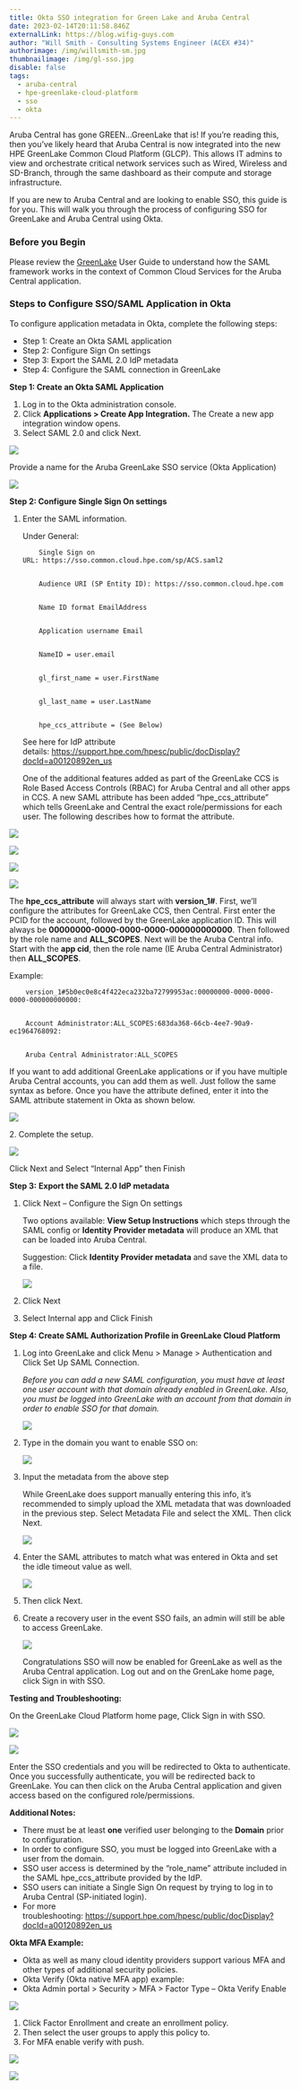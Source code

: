 ```yaml
---
title: Okta SSO integration for Green Lake and Aruba Central
date: 2023-02-14T20:11:58.846Z
externalLink: https://blog.wifig-guys.com
author: "Will Smith - Consulting Systems Engineer (ACEX #34)"
authorimage: /img/willsmith-sm.jpg
thumbnailimage: /img/gl-sso.jpg
disable: false
tags:
  - aruba-central
  - hpe-greenlake-cloud-platform
  - sso
  - okta
---
```

Aruba Central has gone GREEN…GreenLake that is! If you’re reading this, then you’ve likely heard that Aruba Central is now integrated into the new HPE GreenLake Common Cloud Platform (GLCP). This allows IT admins to view and orchestrate critical network services such as Wired, Wireless and SD-Branch, through the same dashboard as their compute and storage infrastructure.

If you are new to Aruba Central and are looking to enable SSO, this guide is for you. This will walk you through the process of configuring SSO for GreenLake and Aruba Central using Okta.

### Before you Begin

Please review the [GreenLake](https://support.hpe.com/hpesc/public/docDisplay?docId=a00120892en_us) User Guide to understand how the SAML framework works in the context of Common Cloud Services for the Aruba Central application.

### Steps to Configure SSO/SAML Application in Okta

To configure application metadata in Okta, complete the following steps:

* Step 1: Create an Okta SAML application
* Step 2: Configure Sign On settings
* Step 3: Export the SAML 2.0 IdP metadata
* Step 4: Configure the SAML connection in GreenLake

**Step 1: Create an Okta SAML Application**

1. Log in to the Okta administration console.
2. Click **Applications > Create App Integration.** The Create a new app integration window opens.
3. Select SAML 2.0 and click Next.

![](/img/ws-image0.png)

Provide a name for the Aruba GreenLake SSO service (Okta Application)

![](/img/ws-image1.png)

**Step 2: Configure Single Sign On settings**

1. Enter the SAML information.

   Under General:

   ```
       Single Sign on URL: https://sso.common.cloud.hpe.com/sp/ACS.saml2    


       Audience URI (SP Entity ID): https://sso.common.cloud.hpe.com    


       Name ID format EmailAddress    


       Application username Email   


       NameID = user.email    


       gl_first_name = user.FirstName    


       gl_last_name = user.LastName    


       hpe_ccs_attribute = (See Below)
   ```

   See here for IdP attribute details: <https://support.hpe.com/hpesc/public/docDisplay?docId=a00120892en_us>

   One of the additional features added as part of the GreenLake CCS is Role Based Access Controls (RBAC) for Aruba Central and all other apps in CCS. A new SAML attribute has been added “hpe_ccs_attribute” which tells GreenLake and Central the exact role/permissions for each user. The following describes how to format the attribute.

![](/img/ws-image2.png)

![](/img/ws-image3.png)

![](/img/ws-image4.png)

![](/img/ws-image5.png)

The **hpe_ccs_attribute** will always start with **version_1#**. First, we’ll configure the attributes for GreenLake CCS, then Central. First enter the PCID for the account, followed by the GreenLake application ID. This will always be **00000000-0000-0000-0000-000000000000**. Then followed by the role name and **ALL_SCOPES**. Next will be the Aruba Central info. Start with the **app cid**, then the role name (IE Aruba Central Administrator) then **ALL_SCOPES**.

Example:

```
    version_1#5b0ec0e8c4f422eca232ba72799953ac:00000000-0000-0000-0000-000000000000:    
    
    
    Account Administrator:ALL_SCOPES:683da368-66cb-4ee7-90a9-ec1964768092:    
    
    
    Aruba Central Administrator:ALL_SCOPES    
```

If you want to add additional GreenLake applications or if you have multiple Aruba Central accounts, you can add them as well. Just follow the same syntax as before. Once you have the attribute defined, enter it into the SAML attribute statement in Okta as shown below.

![](/img/ws-image6.png)

2﻿. Complete the setup.

![](/img/ws-image7.png)

Click Next and Select “Internal App” then Finish

**Step 3:** **Export the SAML 2.0 IdP metadata**

1. Click Next – Configure the Sign On settings

   Two options available: **View Setup Instructions** which steps through the SAML config or **Identity Provider metadata** will produce an XML that can be loaded into Aruba Central.

   Suggestion: Click **Identity Provider metadata** and save the XML data to a file.

   ![](/img/ws-image9.png)
2. C﻿lick Next
3. Select Internal app and Click Finish

**Step 4: Create SAML Authorization Profile in GreenLake Cloud Platform**

1. Log into GreenLake and click Menu > Manage > Authentication and Click Set Up SAML Connection.

   *Before you can add a new SAML configuration, you must have at least one user account with that domain already enabled in GreenLake. Also, you must be logged into GreenLake with an account from that domain in order to enable SSO for that domain.*

   ![](/img/ws-image10.png)
2. Type in the domain you want to enable SSO on:

   ![](/img/ws-image11.png)
3. Input the metadata from the above step

   While GreenLake does support manually entering this info, it’s recommended to simply upload the XML metadata that was downloaded in the previous step. Select Metadata File and select the XML. Then click Next.

   ![](/img/ws-image12.png)
4. Enter the SAML attributes to match what was entered in Okta and set the idle timeout value as well.

   ![](/img/ws-image13.png)
5. Then click Next.
6. Create a recovery user in the event SSO fails, an admin will still be able to access GreenLake.

   ![](/img/ws-image14.png)

   Congratulations SSO will now be enabled for GreenLake as well as the Aruba Central application. Log out and on the GrenLake home page, click Sign in with SSO.

**Testing and Troubleshooting:**

On the GreenLake Cloud Platform home page, Click Sign in with SSO.

![](/img/ws-image15.png)

![](/img/ws-image16.png)

Enter the SSO credentials and you will be redirected to Okta to authenticate. Once you successfully authenticate, you will be redirected back to GreenLake. You can then click on the Aruba Central application and given access based on the configured role/permissions.

**Additional Notes:**

* There must be at least **one** verified user belonging to the **Domain** prior to configuration.
* In order to configure SSO, you must be logged into GreenLake with a user from the domain.
* SSO user access is determined by the “role_name” attribute included in the SAML hpe_ccs_attribute provided by the IdP.
* SSO users can initiate a Single Sign On request by trying to log in to Aruba Central (SP-initiated login).
* For more troubleshooting: <https://support.hpe.com/hpesc/public/docDisplay?docId=a00120892en_us>

**Okta MFA Example:**

* Okta as well as many cloud identity providers support various MFA and other types of additional security policies.
* Okta Verify (Okta native MFA app) example:
* Okta Admin portal > Security > MFA > Factor Type – Okta Verify Enable

![](/img/ws-image17.png)

1. Click Factor Enrollment and create an enrollment policy.
2. Then select the user groups to apply this policy to.
3. For MFA enable verify with push.

![](/img/ws-image18.png)

![](/img/ws-image19.jpeg)